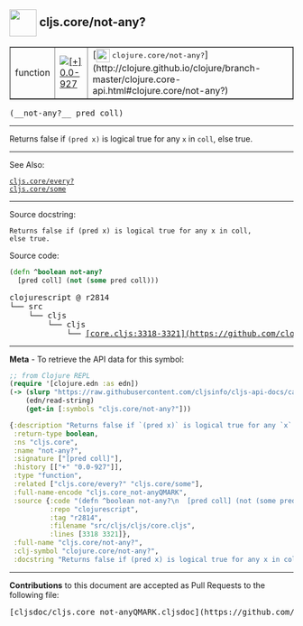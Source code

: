 ## <img width="48px" valign="middle" src="http://i.imgur.com/Hi20huC.png"> cljs.core/not-any?

 <table border="1">
<tr>

<td>function</td>
<td><a href="https://github.com/cljsinfo/cljs-api-docs/tree/0.0-927"><img valign="middle" alt="[+] 0.0-927" src="https://img.shields.io/badge/+-0.0--927-lightgrey.svg"></a> </td>
<td>
[<img height="24px" valign="middle" src="http://i.imgur.com/1GjPKvB.png"> <samp>clojure.core/not-any?</samp>](http://clojure.github.io/clojure/branch-master/clojure.core-api.html#clojure.core/not-any?)
</td>
</tr>
</table>

 <samp>
(__not-any?__ pred coll)<br>
</samp>

---

Returns false if `(pred x)` is logical true for any `x` in `coll`, else true.

---


See Also:

[`cljs.core/every?`](cljs.core_everyQMARK.md)<br>
[`cljs.core/some`](cljs.core_some.md)<br>

---

Source docstring:

```
Returns false if (pred x) is logical true for any x in coll,
else true.
```

Source code:

```clj
(defn ^boolean not-any?
  [pred coll] (not (some pred coll)))
```

 <pre>
clojurescript @ r2814
└── src
    └── cljs
        └── cljs
            └── <ins>[core.cljs:3318-3321](https://github.com/clojure/clojurescript/blob/r2814/src/cljs/cljs/core.cljs#L3318-L3321)</ins>
</pre>


---

__Meta__ - To retrieve the API data for this symbol:

```clj
;; from Clojure REPL
(require '[clojure.edn :as edn])
(-> (slurp "https://raw.githubusercontent.com/cljsinfo/cljs-api-docs/catalog/cljs-api.edn")
    (edn/read-string)
    (get-in [:symbols "cljs.core/not-any?"]))
```

```clj
{:description "Returns false if `(pred x)` is logical true for any `x` in `coll`, else true.",
 :return-type boolean,
 :ns "cljs.core",
 :name "not-any?",
 :signature ["[pred coll]"],
 :history [["+" "0.0-927"]],
 :type "function",
 :related ["cljs.core/every?" "cljs.core/some"],
 :full-name-encode "cljs.core_not-anyQMARK",
 :source {:code "(defn ^boolean not-any?\n  [pred coll] (not (some pred coll)))",
          :repo "clojurescript",
          :tag "r2814",
          :filename "src/cljs/cljs/core.cljs",
          :lines [3318 3321]},
 :full-name "cljs.core/not-any?",
 :clj-symbol "clojure.core/not-any?",
 :docstring "Returns false if (pred x) is logical true for any x in coll,\nelse true."}

```

---

__Contributions__ to this document are accepted as Pull Requests to the following file:

 <pre>
[cljsdoc/cljs.core_not-anyQMARK.cljsdoc](https://github.com/cljsinfo/cljs-api-docs/blob/master/cljsdoc/cljs.core_not-anyQMARK.cljsdoc)
</pre>

